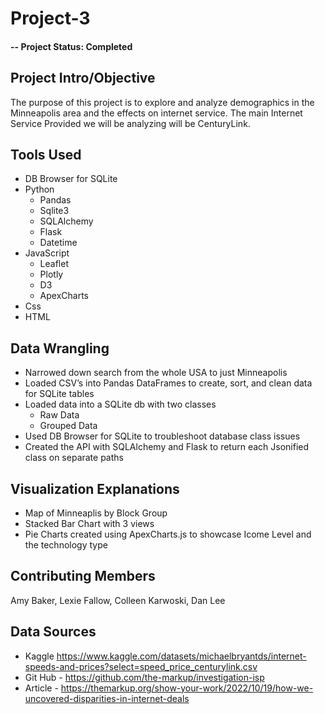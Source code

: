 # Project-3

#### -- Project Status: Completed

## Project Intro/Objective
The purpose of this project is to explore and analyze demographics in the Minneapolis area and the effects on internet service. The main Internet Service Provided we will be analyzing will be CenturyLink. 

## Tools Used
- DB Browser for SQLite
- Python
  - Pandas
  - Sqlite3
  - SQLAlchemy
  - Flask
  - Datetime
- JavaScript
  - Leaflet
  - Plotly
  - D3
  - ApexCharts
- Css
- HTML

## Data Wrangling
- Narrowed down search from the whole USA to just Minneapolis
- Loaded CSV’s into Pandas DataFrames to create, sort, and clean data for SQLite tables
- Loaded data into a SQLite db with two classes
  - Raw Data
  - Grouped Data
- Used DB Browser for SQLite to troubleshoot database class issues
- Created the API with SQLAlchemy and Flask to return each Jsonified class on separate paths

## Visualization Explanations 

- Map of Minneaplis by Block Group
- Stacked Bar Chart with 3 views
- Pie Charts created using ApexCharts.js to showcase Icome Level and the technology type 

## Contributing Members

Amy Baker, Lexie Fallow, Colleen Karwoski, Dan Lee

## Data Sources
- Kaggle https://www.kaggle.com/datasets/michaelbryantds/internet-speeds-and-prices?select=speed_price_centurylink.csv
- Git Hub - https://github.com/the-markup/investigation-isp
- Article - https://themarkup.org/show-your-work/2022/10/19/how-we-uncovered-disparities-in-internet-deals
